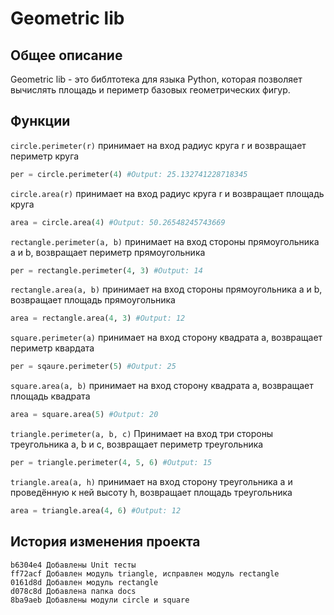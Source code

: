 # Geometric lib
## Общее описание
Geometric lib - это библтотека для языка Python, которая позволяет вычислять площадь и периметр базовых геометрических фигур.
## Функции
`circle.perimeter(r)` принимает на вход радиус круга r и возвращает периметр круга
```python
per = circle.perimeter(4) #Output: 25.132741228718345
```
`circle.area(r)` принимает на вход радиус круга r и возвращает площадь круга
```python
area = circle.area(4) #Output: 50.26548245743669
```
`rectangle.perimeter(a, b)` принимает на вход стороны прямоугольника a и b, возвращает периметр прямоугольника
```python
per = rectangle.perimeter(4, 3) #Output: 14
```
`rectangle.area(a, b)` принимает на вход стороны прямоугольника a и b, возвращает площадь прямоугольника
```python
area = rectangle.area(4, 3) #Output: 12
```
`square.perimeter(a)` принимает на вход сторону квадрата a, возвращает периметр квардата
```python
per = sqaure.perimeter(5) #Output: 25
```
`square.area(a, b)` принимает на вход сторону квадрата a, возвращает площадь квадрата
```python
area = square.area(5) #Output: 20
```
`triangle.perimeter(a, b, c)` Принимает на вход три стороны треугольника a, b и c, возвращает периметр треугольника
```python
per = triangle.perimeter(4, 5, 6) #Output: 15
```
`triangle.area(a, h)` принимает на вход сторону треугольника a и проведённую к ней высоту h, возвращает площадь треугольника
```python
area = triangle.area(4, 6) #Output: 12
```
## История изменения проекта
```
b6304e4 Добавлены Unit тесты
ff72acf Добавлен модуль triangle, исправлен модуль rectangle
0161d8d Добавлен модуль rectangle
d078c8d Добавлена папка docs
8ba9aeb Добавлены модули circle и square
```




